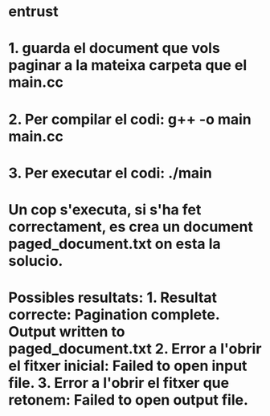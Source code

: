 # entrust
# 1. guarda el document que vols paginar a la mateixa carpeta que el main.cc 
# 2. Per compilar el codi: g++ -o main main.cc
# 3. Per executar el codi: ./main
# Un cop s'executa, si s'ha fet correctament, es crea un document paged_document.txt on esta la solucio. 
# Possibles resultats: 1. Resultat correcte: Pagination complete. Output written to paged_document.txt 2. Error a l'obrir el fitxer inicial:  Failed to open input file. 3. Error a l'obrir el fitxer que retonem: Failed to open output file.
